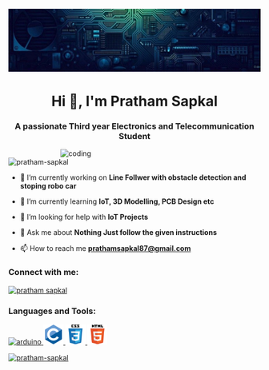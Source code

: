 ![logo](https://github.com/Pratham-Sapkal/Pratham-Sapkal/blob/main/1671471585309.jpeg?raw=true)
<h1 align="center">Hi 👋, I'm Pratham Sapkal</h1>
<h3 align="center">A passionate Third year Electronics and Telecommunication Student</h3>
<img align="right" alt="coding" width="400" src="https://camo.githubusercontent.com/5ddf73ad3a205111cf8c686f687fc216c2946a75005718c8da5b837ad9de78c9/68747470733a2f2f7468756d62732e6766796361742e636f6d2f4576696c4e657874446576696c666973682d736d616c6c2e676966" > 

<p align="left"> <img src="https://komarev.com/ghpvc/?username=pratham-sapkal&label=Profile%20views&color=0e75b6&style=flat" alt="pratham-sapkal" /> </p>

- 🔭 I’m currently working on **Line Follwer with obstacle detection and stoping robo car**

- 🌱 I’m currently learning **IoT, 3D Modelling, PCB Design etc**

- 🤝 I’m looking for help with **IoT Projects**

- 💬 Ask me about **Nothing Just follow the given instructions**

- 📫 How to reach me **prathamsapkal87@gmail.com**

<h3 align="left">Connect with me:</h3>
<p align="left">
<a href="https://www.linkedin.com/in/pratham-sapkal-185784188/" target="blank"><img align="center" src="https://raw.githubusercontent.com/rahuldkjain/github-profile-readme-generator/master/src/images/icons/Social/linked-in-alt.svg" alt="pratham sapkal" height="30" width="40" /></a>
</p>

<h3 align="left">Languages and Tools:</h3>
<p align="left"> <a href="https://www.arduino.cc/" target="_blank" rel="noreferrer"> <img src="https://cdn.worldvectorlogo.com/logos/arduino-1.svg" alt="arduino" width="40" height="40"/> </a> <a href="https://www.cprogramming.com/" target="_blank" rel="noreferrer"> <img src="https://raw.githubusercontent.com/devicons/devicon/master/icons/c/c-original.svg" alt="c" width="40" height="40"/> </a> <a href="https://www.w3schools.com/css/" target="_blank" rel="noreferrer"> <img src="https://raw.githubusercontent.com/devicons/devicon/master/icons/css3/css3-original-wordmark.svg" alt="css3" width="40" height="40"/> </a> <a href="https://www.w3.org/html/" target="_blank" rel="noreferrer"> <img src="https://raw.githubusercontent.com/devicons/devicon/master/icons/html5/html5-original-wordmark.svg" alt="html5" width="40" height="40"/> </a> <a href="https://www.python.org" target="_blank" rel="noreferrer"> 


<p><img align="center" src="https://github-readme-streak-stats.herokuapp.com/?user=pratham-sapkal&" alt="pratham-sapkal" /></p>
